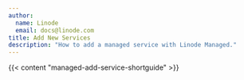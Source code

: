 ```yaml
---
author:
  name: Linode
  email: docs@linode.com
title: Add New Services
description: "How to add a managed service with Linode Managed."
---
```


{{< content "managed-add-service-shortguide" >}}